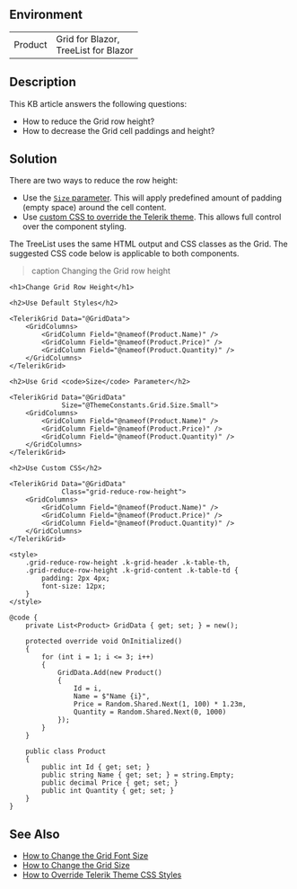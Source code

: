 
## Environment

<table>
<tbody>
<tr>
<td>Product</td>
<td>Grid for Blazor, <br /> TreeList for Blazor</td>
</tr>
</tbody>
</table>

## Description

This KB article answers the following questions:

* How to reduce the Grid row height?
* How to decrease the Grid cell paddings and height?

## Solution

There are two ways to reduce the row height:

* Use the [`Size` parameter](slug:grid-sizing). This will apply predefined amount of padding (empty space) around the cell content.
* Use [custom CSS to override the Telerik theme](slug:themes-override). This allows full control over the component styling.

The TreeList uses the same HTML output and CSS classes as the Grid. The suggested CSS code below is applicable to both components.

>caption Changing the Grid row height

````RAZOR
<h1>Change Grid Row Height</h1>

<h2>Use Default Styles</h2>

<TelerikGrid Data="@GridData">
    <GridColumns>
        <GridColumn Field="@nameof(Product.Name)" />
        <GridColumn Field="@nameof(Product.Price)" />
        <GridColumn Field="@nameof(Product.Quantity)" />
    </GridColumns>
</TelerikGrid>

<h2>Use Grid <code>Size</code> Parameter</h2>

<TelerikGrid Data="@GridData"
             Size="@ThemeConstants.Grid.Size.Small">
    <GridColumns>
        <GridColumn Field="@nameof(Product.Name)" />
        <GridColumn Field="@nameof(Product.Price)" />
        <GridColumn Field="@nameof(Product.Quantity)" />
    </GridColumns>
</TelerikGrid>

<h2>Use Custom CSS</h2>

<TelerikGrid Data="@GridData"
             Class="grid-reduce-row-height">
    <GridColumns>
        <GridColumn Field="@nameof(Product.Name)" />
        <GridColumn Field="@nameof(Product.Price)" />
        <GridColumn Field="@nameof(Product.Quantity)" />
    </GridColumns>
</TelerikGrid>

<style>
    .grid-reduce-row-height .k-grid-header .k-table-th,
    .grid-reduce-row-height .k-grid-content .k-table-td {
        padding: 2px 4px;
        font-size: 12px;
    }
</style>

@code {
    private List<Product> GridData { get; set; } = new();

    protected override void OnInitialized()
    {
        for (int i = 1; i <= 3; i++)
        {
            GridData.Add(new Product()
            {
                Id = i,
                Name = $"Name {i}",
                Price = Random.Shared.Next(1, 100) * 1.23m,
                Quantity = Random.Shared.Next(0, 1000)
            });
        }
    }

    public class Product
    {
        public int Id { get; set; }
        public string Name { get; set; } = string.Empty;
        public decimal Price { get; set; }
        public int Quantity { get; set; }
    }
}
````

## See Also

* [How to Change the Grid Font Size](slug:grid-kb-change-font-size)
* [How to Change the Grid Size](slug:grid-sizing)
* [How to Override Telerik Theme CSS Styles](slug:themes-override)
